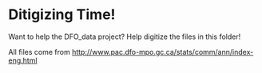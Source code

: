 Ditigizing Time!
========

Want to help the DFO_data project? Help digitize the files in this folder!

All files come from http://www.pac.dfo-mpo.gc.ca/stats/comm/ann/index-eng.html
